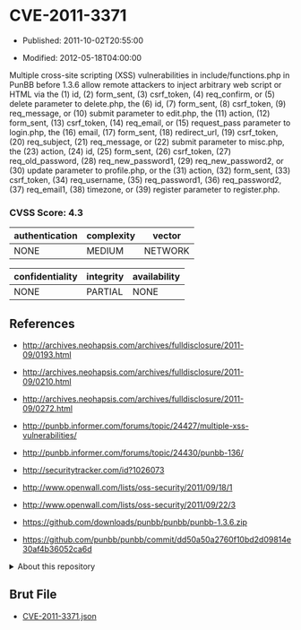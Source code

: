 # CVE-2011-3371

- Published: 2011-10-02T20:55:00

- Modified: 2012-05-18T04:00:00

Multiple cross-site scripting (XSS) vulnerabilities in include/functions.php in PunBB before 1.3.6 allow remote attackers to inject arbitrary web script or HTML via the (1) id, (2) form_sent, (3) csrf_token, (4) req_confirm, or (5) delete parameter to delete.php, the (6) id, (7) form_sent, (8) csrf_token, (9) req_message, or (10) submit parameter to edit.php, the (11) action, (12) form_sent, (13) csrf_token, (14) req_email, or (15) request_pass parameter to login.php, the (16) email, (17) form_sent, (18) redirect_url, (19) csrf_token, (20) req_subject, (21) req_message, or (22) submit parameter to misc.php, the (23) action, (24) id, (25) form_sent, (26) csrf_token, (27) req_old_password, (28) req_new_password1, (29) req_new_password2, or (30) update parameter to profile.php, or the (31) action, (32) form_sent, (33) csrf_token, (34) req_username, (35) req_password1, (36) req_password2, (37) req_email1, (38) timezone, or (39) register parameter to register.php.

### CVSS Score: **4.3**

| authentication | complexity | vector |
| --- | --- | --- |
| NONE | MEDIUM | NETWORK |

| confidentiality | integrity | availability |
| --- | --- | --- |
| NONE | PARTIAL | NONE |

## References

* http://archives.neohapsis.com/archives/fulldisclosure/2011-09/0193.html

* http://archives.neohapsis.com/archives/fulldisclosure/2011-09/0210.html

* http://archives.neohapsis.com/archives/fulldisclosure/2011-09/0272.html

* http://punbb.informer.com/forums/topic/24427/multiple-xss-vulnerabilities/

* http://punbb.informer.com/forums/topic/24430/punbb-136/

* http://securitytracker.com/id?1026073

* http://www.openwall.com/lists/oss-security/2011/09/18/1

* http://www.openwall.com/lists/oss-security/2011/09/22/3

* https://github.com/downloads/punbb/punbb/punbb-1.3.6.zip

* https://github.com/punbb/punbb/commit/dd50a50a2760f10bd2d09814e30af4b36052ca6d

<details>
<summary>About this repository</summary> 

  This repository is part of the project [Live Hack CVE](https://github.com/Live-Hack-CVE). Main website can be found [www.live-hack.org](https://www.live-hack.org) 
  
  Made by [Sn0wAlice](https://github.com/Sn0wAlice) for the people that care about security and need to have a feed of the latest CVEs. Hope you enjoy it, don't forget to star the repo and follow me on [Twitter](https://twitter.com/Sn0wAlice) and [Github](https://github.com/Sn0wAlice). And that is my [personnal website](https://www.alice-snow.me/)

  - [Home Page](https://github.com/Live-Hack-CVE)
  - [Framework](https://github.com/Live-Hack-CVE/cve-framework)
  - [CVE database](https://github.com/Live-Hack-CVE/full_database)
  - [Changelog](https://github.com/Live-Hack-CVE/Changelog)
</details>

## Brut File

* [CVE-2011-3371.json](https://raw.githubusercontent.com/Live-Hack-CVE/full_database/main/cves/2011/CVE-2011-3371.json)

